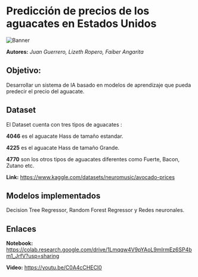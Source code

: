 # Predicción de precios de los aguacates en Estados Unidos

![Banner](https://github.com/Faiberangarita/IA1_2023-1/assets/55815692/cad9836b-7cd5-4312-a255-874087ed40b8)


**Autores:** *Juan Guerrero, Lizeth Ropero, Faiber Angarita*

## Objetivo:
Desarrollar un sistema de IA basado en modelos de aprendizaje que pueda predecir el precio del aguacate.

## Dataset
El Dataset cuenta con tres tipos de aguacates :

**4046** es el aguacate Hass de tamaño estandar.

**4225** es el aguacate Hass de tamaño Grande.

**4770** son los otros tipos de aguacates diferentes como Fuerte, Bacon, Zutano etc.

**Link:** https://www.kaggle.com/datasets/neuromusic/avocado-prices

## Modelos implementados
Decision Tree Regressor, Random Forest Regressor y Redes neuronales.

## Enlaces
**Notebook:** https://colab.research.google.com/drive/1Lmqqw4V9pYAoL9mIrmEz6SP4bm1_JrfV?usp=sharing

**Video:** https://youtu.be/C0A4cCHECl0
